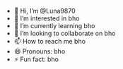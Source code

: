- 👋 Hi, I’m @Luna9870
- 👀 I’m interested in bho
- 🌱 I’m currently learning bho
- 💞️ I’m looking to collaborate on bho
- 📫 How to reach me bho
- 😄 Pronouns: bho
- ⚡ Fun fact: bho

<!---
Luna9870/Luna9870 is a ✨ special ✨ repository because its `README.md` (this file) appears on your GitHub profile.
You can click the Preview link to take a look at your changes.
--->
